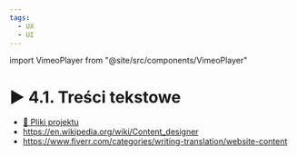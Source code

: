```yaml
---
tags:
  - UX
  - UI
---
```


import VimeoPlayer from "@site/src/components/VimeoPlayer"

# ▶️ 4.1. Treści tekstowe

<VimeoPlayer videoId="638806115" />

- [💾 Pliki projektu](/download/courses/web-design/text-content.zip)
- https://en.wikipedia.org/wiki/Content_designer
- https://www.fiverr.com/categories/writing-translation/website-content
